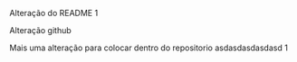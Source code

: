 Alteração do README 1

Alteração github



Mais uma alteração para colocar dentro do repositorio 
asdasdasdasdasd
1

